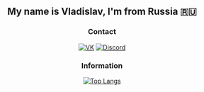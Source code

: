 <div align="center">
  
## My name is Vladislav, I'm from Russia 🇷🇺

### Contact
[![VK](https://img.shields.io/badge/-VK-0077FF?style=for-the-badge&logo=vk&logoColor=FFFFFF)](https://vk.com/dlaremme)
[![Discord](https://img.shields.io/badge/-DISCORD-5865F2?style=for-the-badge&logo=discord&logoColor=FFFFFF)](https://discord.com/invite/Ex64BKMrD6)

### Information
[![Top Langs](https://github-readme-stats.vercel.app/api/top-langs/?username=aronakich&layout=compact&theme=github_dark&count_private=true)](https://github.com/anuraghazra/github-readme-stats)

</div>
